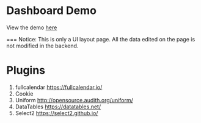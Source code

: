 Dashboard Demo
===

View the demo [here](https://foamfly.github.io/dashboard-demo/)

===
Notice: This is only a UI layout page. All the data edited on the page is not modified in the backend.

Plugins
===
1. fullcalendar https://fullcalendar.io/
2. Cookie
3. Uniform http://opensource.audith.org/uniform/
4. DataTables https://datatables.net/
5. Select2 https://select2.github.io/
